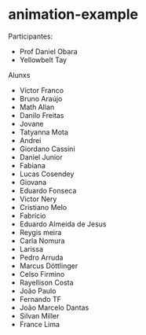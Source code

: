 # animation-example

Participantes:

<ul>
	<li>Prof Daniel Obara</li>
	<li>Yellowbelt Tay</li>
	
</ul>

Alunxs

<ul>
	<li>Víctor Franco</li>
	<li>Bruno Araújo</li>
	<li>Math Allan</li>
	<li>Danilo Freitas</li>
	<li>Jovane</li>
  	<li>Tatyanna Mota</li>
	<li>Andrei</li>
	<li>Giordano Cassini</li>
	<li>Daniel Junior</li>
	<li>Fabiana</li>
	<li>Lucas Cosendey</li>
	<li>Giovana</li>
	<li>Eduardo Fonseca</li>
	<li>Victor Nery</li>
	<li>Cristiano Melo</li>
	<li>Fabrício</li>
	<li>Eduardo Almeida de Jesus</li>
	<li>Reygis meira</li>
	<li>Carla Nomura</li>
 	<li>Larissa</li>
	<li>Pedro Arruda</li>
	<li>Marcus Döttlinger</li>
	<li>Celso Firmino</li>
	<li>Rayellison Costa </li>
	<li>João Paulo</li>
	<li>Fernando TF</li>
  	<li>João Marcelo Dantas</li>
	<li>Silvan Miller</li>
	<li>France Lima</li>
</ul>
